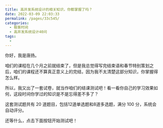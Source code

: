 ```yaml
---
title: 高并发系统设计的相关知识，你都掌握了吗？
date: 2022-03-09 22:03:33
permalink: /pages/33c545/
categories:
  - 极客时间
  - 高并发系统设计40问
tags:
  - 
---
```

<p>你好，我是唐扬。</p><p>咱们的课程在几个月之前就结束了，但是我总觉得写完结束语和春节特别策划之后，咱们的课程还不算真正意义上的完结，因为我不太清楚这部分知识，你掌握得怎么样。</p><p>所以，我又出了一套试卷，就当作咱们的结课测试吧！看一看你自己的学习效果如何，这段时间你学过的知识是不是忘得差不多了？</p><p>这套测试题共有 20 道题目，包括12道单选题和8道多选题，满分 100 分，系统会自动评分。</p><p>还等什么，点击下面按钮开始测试吧！</p><p><a href="http://time.geekbang.org/quiz/intro?act_id=92&exam_id=178"><img src="https://static001.geekbang.org/resource/image/28/a4/28d1be62669b4f3cc01c36466bf811a4.png" alt=""></a></p><!-- [[[read_end]]] -->